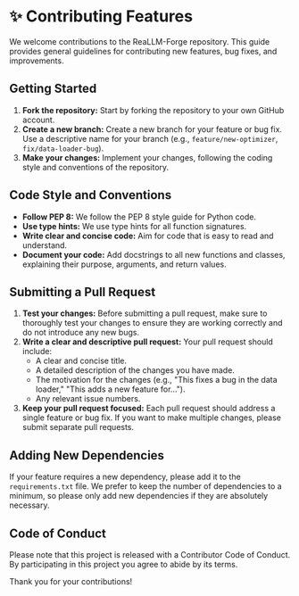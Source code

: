 # ✨ Contributing Features

We welcome contributions to the ReaLLM-Forge repository. This guide provides general guidelines for contributing new features, bug fixes, and improvements.

## Getting Started

1.  **Fork the repository:** Start by forking the repository to your own GitHub account.
2.  **Create a new branch:** Create a new branch for your feature or bug fix. Use a descriptive name for your branch (e.g., `feature/new-optimizer`, `fix/data-loader-bug`).
3.  **Make your changes:** Implement your changes, following the coding style and conventions of the repository.

## Code Style and Conventions

-   **Follow PEP 8:** We follow the PEP 8 style guide for Python code.
-   **Use type hints:** We use type hints for all function signatures.
-   **Write clear and concise code:** Aim for code that is easy to read and understand.
-   **Document your code:** Add docstrings to all new functions and classes, explaining their purpose, arguments, and return values.

## Submitting a Pull Request

1.  **Test your changes:** Before submitting a pull request, make sure to thoroughly test your changes to ensure they are working correctly and do not introduce any new bugs.
2.  **Write a clear and descriptive pull request:** Your pull request should include:
    -   A clear and concise title.
    -   A detailed description of the changes you have made.
    -   The motivation for the changes (e.g., "This fixes a bug in the data loader," "This adds a new feature for...").
    -   Any relevant issue numbers.
3.  **Keep your pull request focused:** Each pull request should address a single feature or bug fix. If you want to make multiple changes, please submit separate pull requests.

## Adding New Dependencies

If your feature requires a new dependency, please add it to the `requirements.txt` file. We prefer to keep the number of dependencies to a minimum, so please only add new dependencies if they are absolutely necessary.

## Code of Conduct

Please note that this project is released with a Contributor Code of Conduct. By participating in this project you agree to abide by its terms.

Thank you for your contributions!